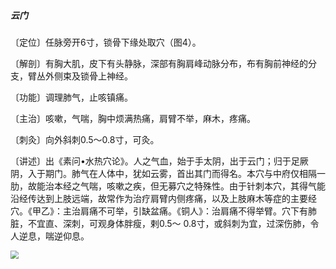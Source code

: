 ##### 云门

〔定位〕任脉旁开6寸，锁骨下缘处取穴（图4）。

〔解剖〕有胸大肌，皮下有头静脉，深部有胸肩峰动脉分布，布有胸前神经的分支，臂丛外侧束及锁骨上神经。

〔功能〕调理肺气，止咳镇痛。

〔主治〕咳嗽，气喘，胸中烦满热痛，肩臂不举，麻木，疼痛。

 〔刺灸〕向外斜刺0.5〜0.8寸，可灸。

〔讲述〕出《素问•水热穴论》。人之气血，始于手太阴，出于云门；归于足厥阴，入于期门。肺气在人体中，犹如云雾，首出其门而得名。本穴与中府仅相隔一肋，故能治本经之气喘，咳嗽之疾，但无募穴之特殊性。由于针刺本穴，其得气能沿经传达到上肢远端，故常作为治疗肩臂内侧疼痛，以及上肢麻木等症的主要经穴。《甲乙》：主治肩痛不可举，引缺盆痛。《铜人》：治肩痛不得举臂。穴下有肺脏，不宜直、深刺，可观身体胖瘦，剌0.5〜 0.8寸，或斜刺为宜，过深伤肺，令人逆息，喘逆仰息。

<img src="./img/图4.jpg" style="zoom:80%;" />
